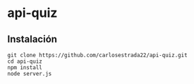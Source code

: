 # api-quiz
## Instalación
```
git clone https://github.com/carlosestrada22/api-quiz.git
cd api-quiz
npm install
node server.js
```